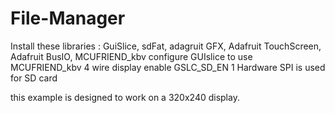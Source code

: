 # File-Manager
Install these libraries : GuiSlice, sdFat, adagruit GFX, Adafruit TouchScreen, Adafruit BusIO, MCUFRIEND_kbv
configure GUIslice to use MCUFRIEND_kbv 4 wire display
enable GSLC_SD_EN 1
Hardware SPI is used for SD card

this example is designed to work on a 320x240 display.
